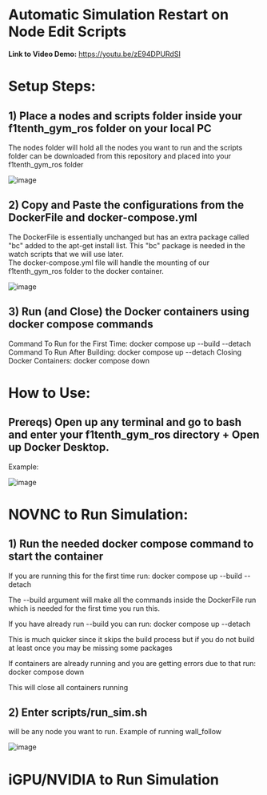 # Automatic Simulation Restart on Node Edit Scripts

**Link to Video Demo:** https://youtu.be/zE94DPURdSI

# Setup Steps:

## 1) Place a nodes and scripts folder inside your f1tenth_gym_ros folder on your local PC

The nodes folder will hold all the nodes you want to run and the scripts folder can be downloaded from this repository and placed into your f1tenth_gym_ros folder

![image](https://github.com/user-attachments/assets/09ccb62a-164f-4086-a30e-f2edfbf667f0)

## 2) Copy and Paste the configurations from the DockerFile and docker-compose.yml 

The DockerFile is essentially unchanged but has an extra package called "bc" added to the apt-get install list. This "bc" package is needed in the watch scripts that we will use later.  
The docker-compose.yml file will handle the mounting of our f1tenth_gym_ros folder to the docker container.

![image](https://github.com/user-attachments/assets/1e35ec7e-416f-4f0a-919f-c4504386f892)

## 3) Run (and Close) the Docker containers using docker compose commands

Command To Run for the First Time: docker compose up --build --detach
Command To Run After Building: docker compose up --detach
Closing Docker Containers: docker compose down

# How to Use:

## Prereqs) Open up any terminal and go to bash and enter your f1tenth_gym_ros directory + Open up Docker Desktop.

Example:

![image](https://github.com/user-attachments/assets/1b3893f5-2b06-459e-b0b8-c1a38289ee12)

# NOVNC to Run Simulation: 

## 1) Run the needed docker compose command to start the container

If you are running this for the first time run: docker compose up --build --detach  

The --build argument will make all the commands inside the DockerFile run which is needed for the first time you run this.  

If you have already run --build you can run: docker compose up --detach  

This is much quicker since it skips the build process but if you do not build at least once you may be missing some packages  

If containers are already running and you are getting errors due to that run: docker compose down   

This will close all containers running  

## 2) Enter scripts/run_sim.sh <node> 

<node> will be any node you want to run. Example of running wall_follow

![image](https://github.com/user-attachments/assets/78623ffc-85c3-4ba0-915f-ba84758ecc96)


# iGPU/NVIDIA to Run Simulation


















